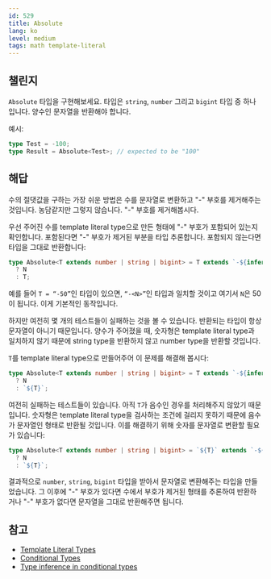 ```yaml
---
id: 529
title: Absolute
lang: ko
level: medium
tags: math template-literal
---
```


## 챌린지

`Absolute` 타입을 구현해보세요.
타입은 `string`, `number` 그리고 `bigint` 타입 중 하나입니다.
양수인 문자열을 반환해야 합니다.

예시:

```typescript
type Test = -100;
type Result = Absolute<Test>; // expected to be "100"
```

## 해답

수의 절댓값을 구하는 가장 쉬운 방법은 수를 문자열로 변환하고 "-" 부호를 제거해주는 것입니다.
농담같지만 그렇지 않습니다.
"-" 부호를 제거해봅시다.

우선 주어진 수를 template literal type으로 만든 형태에 "-" 부호가 포함되어 있는지 확인합니다. 포함된다면 "-" 부호가 제거된 부분을 타입 추론합니다. 포함되지 않는다면 타입을 그대로 반환합니다:

```typescript
type Absolute<T extends number | string | bigint> = T extends `-${infer N}`
  ? N
  : T;
```

예를 들어 `T = “-50”`인 타입이 있으면, `“-<N>”`인 타입과 일치할 것이고 여기서 `N`은 50이 됩니다.
이게 기본적인 동작입니다.

하지만 여전히 몇 개의 테스트들이 실패하는 것을 볼 수 있습니다.
반환되는 타입이 항상 문자열이 아니기 때문입니다.
양수가 주어졌을 때, 숫자형은 template literal type과 일치하지 않기 때문에 string type을 반환하지 않고 number type을 반환할 것입니다.

`T`를 template literal type으로 만들어주어 이 문제를 해결해 봅시다:

```typescript
type Absolute<T extends number | string | bigint> = T extends `-${infer N}`
  ? N
  : `${T}`;
```

여전히 실패하는 테스트들이 있습니다.
아직 `T`가 음수인 경우를 처리해주지 않았기 때문입니다.
숫자형은 template literal type을 검사하는 조건에 걸리지 못하기 때문에 음수가 문자열인 형태로 반환될 것입니다.
이를 해결하기 위해 숫자를 문자열로 변환할 필요가 있습니다:

```typescript
type Absolute<T extends number | string | bigint> = `${T}` extends `-${infer N}`
  ? N
  : `${T}`;
```

결과적으로 `number`, `string`, `bigint` 타입을 받아서 문자열로 변환해주는 타입을 만들었습니다. 그 이후에 "-" 부호가 있다면 수에서 부호가 제거된 형태를 추론하여 반환하거나 "-" 부호가 없다면 문자열을 그대로 반환해주면 됩니다.

## 참고

- [Template Literal Types](https://www.typescriptlang.org/docs/handbook/release-notes/typescript-4-1.html#template-literal-types)
- [Conditional Types](https://www.typescriptlang.org/docs/handbook/2/conditional-types.html)
- [Type inference in conditional types](https://www.typescriptlang.org/docs/handbook/2/conditional-types.html#inferring-within-conditional-types)
